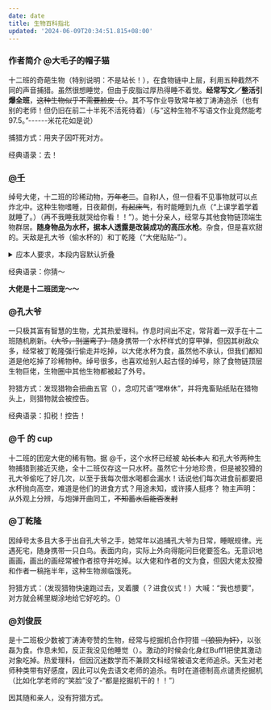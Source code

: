 ```yaml
---
date: date
title: 生物百科指北
updated: '2024-06-09T20:34:51.815+08:00'
---
```

### 作者简介 @大毛子的帽子猫

十二班的奇葩生物（特别说明：不是站长！），在食物链中上层，利用五种截然不同的声音捕猎。虽然很想睡觉，但由于皮脂过厚热得睡不着觉。**经常写文／整活引爆全班**，~~这种生物似乎不需要脸皮（）~~。其不写作业导致常年被丁涛涛追杀（也有别的老师！但仍旧在前二十半死不活死待着）（与“这种生物不写语文作业竟然能考97.5。”------米花花如是说）

捕猎方式：用夹子因吓死对方。

经典语录：去！

### [@千](mailto:2560228981@qq.com)

绰号大佬，十二班的珍稀动物，~~万年老二~~。自称I人，但一但看不见事物就可以点炸北中。这种生物嗜睡，日夜颠倒，~~有起床气~~，有时能睡到九点（“上课学着学着就睡了。）（再不我睡我就哭给你看！！”）。她十分亲人，经常与其他食物链顶端生物群居。**随身物品为水杯，据本人透露是改装成功的高压水枪**。杂食，但是喜欢甜的。天敌是孔大爷（偷水杯的）和丁乾隆（“大佬贴贴-”）。

<details> <summary>应本人要求，本段内容默认折叠</summary>~~捕猎表现：瞪起卡姿兰大眼睛，飞速冲向目标伸出一双手夹夹：“饭饭～饿饿～”目标就会被大佬萌四。~~ </details>

经典语录：你猜～

**大佬是十二班团宠～～**

### @孔大爷

一只极其富有智慧的生物，尤其热爱理科。作息时间出不定，常背着一双手在十二班随机刷新。~~（大爷，别遛弯了）~~随身携带一个水杯样式的穿甲弹，但因其树敌众多，经常被丁乾隆强行偷走并吃掉，以大佬水杯为食，虽然他不承认，但我们都知道是他吃掉了珍稀物种。绰号很多，也喜欢给别人起古怪的绰号，除了食物链顶层生物巨佬，生物圈中其他生物都被起了外号。

狩猎方式：发现猎物会扭曲五官（），念叨咒语“嘿咻休”，并将鬼畜贴纸贴在猎物头上，则猎物就会被控告。

经典语录：扣税！控告！

### @千 的 cup

十二班的团宠大佬的稀有物。据 @千，这个水杯已经被 ~~站长本人~~ 和孔大爷两种生物捕猎到接近灭绝，全十二班仅存这一只水杯。虽然它十分地珍贵，但是被狡猾的孔大爷偷吃了好几次，以至于我每次借水喝都会漏水！话说他们每次进食前都要把水杯抛向高空，难道是他们的进食方式？用途未知，或许揍人挺疼？
物主声明：从外观上分辨，与炮弹开曲同工，~~不知蓄水后能否发射~~

### @丁乾隆

因绰号太多且大多于出自孔大爷之手，她常年以追捕孔大爷为日常，睡眠规律。光遇死宅，随身携带一只白鸟。表面内向，实际上外向得能问巨佬要签名。无意识地画画，画出的画经常被作者掠夺并吃掉。以大佬和作者的文为食，但因大佬太狡猾和作者一稿拖半年，这种生物濒临饿死。

狩猎方式：（发现猎物快速跑过去，叉着腰（？进食仪式！）大喊：“我也想要”，对方就会稀里糊涂地给它好吃的。（）

### @刘俊辰

是十二班极少数被丁涛涛夸赞的生物，经常与挖掘机合作狩猎 ~~（狼狈为奸）~~，以张磊为食。作息未知，反正我没见他睡觉（）。激动的时候会化身红Buff1把使其激动对象吃掉。热爱理科，但因沉迷数学而不兼顾文科经常被语文老师追杀。天生对老师种类带有好感度，因此可以免去语文老师的追杀。有时在道德制高点谴责挖掘机（比如化学老师的“笑脸”没了-“都是挖掘机干的！！”）

因其随和亲人，没有狩猎方式。
